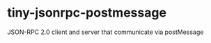 tiny-jsonrpc-postmessage
========================

JSON-RPC 2.0 client and server that communicate via postMessage

